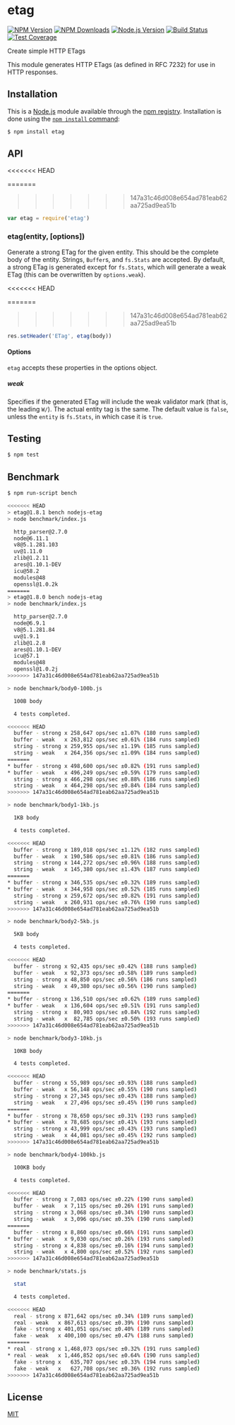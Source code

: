# etag

[![NPM Version][npm-image]][npm-url]
[![NPM Downloads][downloads-image]][downloads-url]
[![Node.js Version][node-version-image]][node-version-url]
[![Build Status][travis-image]][travis-url]
[![Test Coverage][coveralls-image]][coveralls-url]

Create simple HTTP ETags

This module generates HTTP ETags (as defined in RFC 7232) for use in
HTTP responses.

## Installation

This is a [Node.js](https://nodejs.org/en/) module available through the
[npm registry](https://www.npmjs.com/). Installation is done using the
[`npm install` command](https://docs.npmjs.com/getting-started/installing-npm-packages-locally):

```sh
$ npm install etag
```

## API

<<<<<<< HEAD
<!-- eslint-disable no-unused-vars -->
=======
<!-- eslint-disable no-unused-vars --> 
>>>>>>> 147a31c46d008e654ad781eab62aa725ad9ea51b

```js
var etag = require('etag')
```

### etag(entity, [options])

Generate a strong ETag for the given entity. This should be the complete
body of the entity. Strings, `Buffer`s, and `fs.Stats` are accepted. By
default, a strong ETag is generated except for `fs.Stats`, which will
generate a weak ETag (this can be overwritten by `options.weak`).

<<<<<<< HEAD
<!-- eslint-disable no-undef -->
=======
<!-- eslint-disable no-undef --> 
>>>>>>> 147a31c46d008e654ad781eab62aa725ad9ea51b

```js
res.setHeader('ETag', etag(body))
```

#### Options

`etag` accepts these properties in the options object.

##### weak

Specifies if the generated ETag will include the weak validator mark (that
is, the leading `W/`). The actual entity tag is the same. The default value
is `false`, unless the `entity` is `fs.Stats`, in which case it is `true`.

## Testing

```sh
$ npm test
```

## Benchmark

```bash
$ npm run-script bench

<<<<<<< HEAD
> etag@1.8.1 bench nodejs-etag
> node benchmark/index.js

  http_parser@2.7.0
  node@6.11.1
  v8@5.1.281.103
  uv@1.11.0
  zlib@1.2.11
  ares@1.10.1-DEV
  icu@58.2
  modules@48
  openssl@1.0.2k
=======
> etag@1.8.0 bench nodejs-etag
> node benchmark/index.js

  http_parser@2.7.0
  node@6.9.1
  v8@5.1.281.84
  uv@1.9.1
  zlib@1.2.8
  ares@1.10.1-DEV
  icu@57.1
  modules@48
  openssl@1.0.2j
>>>>>>> 147a31c46d008e654ad781eab62aa725ad9ea51b

> node benchmark/body0-100b.js

  100B body

  4 tests completed.

<<<<<<< HEAD
  buffer - strong x 258,647 ops/sec ±1.07% (180 runs sampled)
  buffer - weak   x 263,812 ops/sec ±0.61% (184 runs sampled)
  string - strong x 259,955 ops/sec ±1.19% (185 runs sampled)
  string - weak   x 264,356 ops/sec ±1.09% (184 runs sampled)
=======
* buffer - strong x 498,600 ops/sec ±0.82% (191 runs sampled)
* buffer - weak   x 496,249 ops/sec ±0.59% (179 runs sampled)
  string - strong x 466,298 ops/sec ±0.88% (186 runs sampled)
  string - weak   x 464,298 ops/sec ±0.84% (184 runs sampled)
>>>>>>> 147a31c46d008e654ad781eab62aa725ad9ea51b

> node benchmark/body1-1kb.js

  1KB body

  4 tests completed.

<<<<<<< HEAD
  buffer - strong x 189,018 ops/sec ±1.12% (182 runs sampled)
  buffer - weak   x 190,586 ops/sec ±0.81% (186 runs sampled)
  string - strong x 144,272 ops/sec ±0.96% (188 runs sampled)
  string - weak   x 145,380 ops/sec ±1.43% (187 runs sampled)
=======
* buffer - strong x 346,535 ops/sec ±0.32% (189 runs sampled)
* buffer - weak   x 344,958 ops/sec ±0.52% (185 runs sampled)
  string - strong x 259,672 ops/sec ±0.82% (191 runs sampled)
  string - weak   x 260,931 ops/sec ±0.76% (190 runs sampled)
>>>>>>> 147a31c46d008e654ad781eab62aa725ad9ea51b

> node benchmark/body2-5kb.js

  5KB body

  4 tests completed.

<<<<<<< HEAD
  buffer - strong x 92,435 ops/sec ±0.42% (188 runs sampled)
  buffer - weak   x 92,373 ops/sec ±0.58% (189 runs sampled)
  string - strong x 48,850 ops/sec ±0.56% (186 runs sampled)
  string - weak   x 49,380 ops/sec ±0.56% (190 runs sampled)
=======
* buffer - strong x 136,510 ops/sec ±0.62% (189 runs sampled)
* buffer - weak   x 136,604 ops/sec ±0.51% (191 runs sampled)
  string - strong x  80,903 ops/sec ±0.84% (192 runs sampled)
  string - weak   x  82,785 ops/sec ±0.50% (193 runs sampled)
>>>>>>> 147a31c46d008e654ad781eab62aa725ad9ea51b

> node benchmark/body3-10kb.js

  10KB body

  4 tests completed.

<<<<<<< HEAD
  buffer - strong x 55,989 ops/sec ±0.93% (188 runs sampled)
  buffer - weak   x 56,148 ops/sec ±0.55% (190 runs sampled)
  string - strong x 27,345 ops/sec ±0.43% (188 runs sampled)
  string - weak   x 27,496 ops/sec ±0.45% (190 runs sampled)
=======
* buffer - strong x 78,650 ops/sec ±0.31% (193 runs sampled)
* buffer - weak   x 78,685 ops/sec ±0.41% (193 runs sampled)
  string - strong x 43,999 ops/sec ±0.43% (193 runs sampled)
  string - weak   x 44,081 ops/sec ±0.45% (192 runs sampled)
>>>>>>> 147a31c46d008e654ad781eab62aa725ad9ea51b

> node benchmark/body4-100kb.js

  100KB body

  4 tests completed.

<<<<<<< HEAD
  buffer - strong x 7,083 ops/sec ±0.22% (190 runs sampled)
  buffer - weak   x 7,115 ops/sec ±0.26% (191 runs sampled)
  string - strong x 3,068 ops/sec ±0.34% (190 runs sampled)
  string - weak   x 3,096 ops/sec ±0.35% (190 runs sampled)
=======
  buffer - strong x 8,860 ops/sec ±0.66% (191 runs sampled)
* buffer - weak   x 9,030 ops/sec ±0.26% (193 runs sampled)
  string - strong x 4,838 ops/sec ±0.16% (194 runs sampled)
  string - weak   x 4,800 ops/sec ±0.52% (192 runs sampled)
>>>>>>> 147a31c46d008e654ad781eab62aa725ad9ea51b

> node benchmark/stats.js

  stat

  4 tests completed.

<<<<<<< HEAD
  real - strong x 871,642 ops/sec ±0.34% (189 runs sampled)
  real - weak   x 867,613 ops/sec ±0.39% (190 runs sampled)
  fake - strong x 401,051 ops/sec ±0.40% (189 runs sampled)
  fake - weak   x 400,100 ops/sec ±0.47% (188 runs sampled)
=======
* real - strong x 1,468,073 ops/sec ±0.32% (191 runs sampled)
* real - weak   x 1,446,852 ops/sec ±0.64% (190 runs sampled)
  fake - strong x   635,707 ops/sec ±0.33% (194 runs sampled)
  fake - weak   x   627,708 ops/sec ±0.36% (192 runs sampled)
>>>>>>> 147a31c46d008e654ad781eab62aa725ad9ea51b
```

## License

[MIT](LICENSE)

[npm-image]: https://img.shields.io/npm/v/etag.svg
[npm-url]: https://npmjs.org/package/etag
[node-version-image]: https://img.shields.io/node/v/etag.svg
[node-version-url]: https://nodejs.org/en/download/
[travis-image]: https://img.shields.io/travis/jshttp/etag/master.svg
[travis-url]: https://travis-ci.org/jshttp/etag
[coveralls-image]: https://img.shields.io/coveralls/jshttp/etag/master.svg
[coveralls-url]: https://coveralls.io/r/jshttp/etag?branch=master
[downloads-image]: https://img.shields.io/npm/dm/etag.svg
[downloads-url]: https://npmjs.org/package/etag
